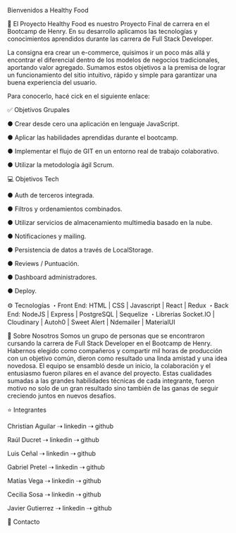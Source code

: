 Bienvenidos a Healthy Food
 
🚀 El Proyecto
Healthy Food es nuestro Proyecto Final de carrera en el Bootcamp de Henry. En su desarrollo aplicamos las tecnologías y conocimientos aprendidos durante las carrera de Full Stack Developer.

 
La consigna era crear un e-commerce, quisimos ir un poco más allá y encontrar el diferencial dentro de los modelos de negocios tradicionales, aportando valor agregado. Sumamos estos objetivos a la premisa de lograr un funcionamiento del sitio intuitivo, rápido y simple para garantizar una buena experiencia del usuario.

Para conocerlo, hacé cick en el siguiente enlace: 

✅ Objetivos Grupales

● Crear desde cero una aplicación en lenguaje JavaScript.

● Aplicar las habilidades aprendidas durante el bootcamp.

● Implementar el flujo de GIT en un entorno real de trabajo colaborativo.

● Utilizar la metodología ágil Scrum.
 
💻 Objetivos Tech

● Auth de terceros integrada.

● Filtros y ordenamientos combinados.

● Utilizar servicios de almacenamiento multimedia basado en la nube.

● Notificaciones y mailing.

● Persistencia de datos a través de LocalStorage.

● Reviews / Puntuación.

● Dashboard administradores.

● Deploy.
 
⚙ Tecnologías
・Front End:
HTML | CSS | Javascript | React | Redux 
・Back End:
NodeJS | Express | PostgreSQL | Sequelize
・Librerías
Socket.IO | Cloudinary | Autoh0 | Sweet Alert | Ndemailer | MaterialUI
 
🖤 Sobre Nosotros
Somos un grupo de personas que se encontraron cursando la carrera de Full Stack Developer en el Bootcamp de Henry. Habernos elegido como compañeros y compartir mil horas de producción con un objetivo común, dieron como resultado una linda amistad y una idea novedosa. 
El equipo se ensambló desde un inicio, la colaboración y el entusiasmo fueron pilares en el avance del proyecto. Estas cualidades sumadas a las grandes habilidades técnicas de cada integrante, fueron motivo no solo de un gran resultado sino también de las ganas de seguir creciendo juntos en nuevos desafíos.

⭐ Integrantes

Christian Aguilar ⇢ linkedin ⇢ github


Raúl Ducret ⇢ linkedin ⇢ github


Luis Ceñal ⇢ linkedin ⇢ github


Gabriel Pretel ⇢ linkedin ⇢ github


Matías Vega ⇢ linkedin ⇢ github


Cecilia Sosa ⇢ linkedin ⇢ github


Javier Gutierrez ⇢ linkedin ⇢ github

 
📌 Contacto



